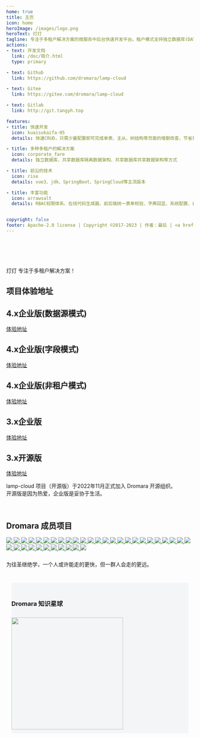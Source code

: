 ```yaml
---
home: true
title: 主页
icon: home
heroImage: /images/logo.png
heroText: 灯灯
tagline: 专注于多租户解决方案的微服务中后台快速开发平台。租户模式支持独立数据库(DATASOURCE模式)、共享数据架构(COLUMN模式) 和 非租户模式(NONE模式)✨
actions:
- text: 开发文档
  link: /doc/简介.html
  type: primary

- text: Github
  link: https://github.com/dromara/lamp-cloud

- text: Gitee
  link: https://gitee.com/dromara/lamp-cloud

- text: Gitlab
  link: http://git.tangyh.top

features:
- title: 快速开发
  icon: kuaisukaifa-05
  details: 快速CRUD，只需少量配置即可完成单表、主从、树结构等页面的增删改查，节省开发成本，缩短开发周期

- title: 多种多租户的解决方案
  icon: corporate_fare
  details: 独立数据库、共享数据库隔离数据架构、共享数据库共享数据架构等方式

- title: 前沿的技术
  icon: rise
  details: vue3、jdk、SpringBoot、SpringCloud等主流版本

- title: 丰富功能
  icon: arrawsalt
  details: RBAC权限体系、在线代码生成器、前后端统一表单校验、字典回显、系统配置、自动填充等功能一应俱全


copyright: false
footer: Apache-2.0 license | Copyright ©2017-2023 | 作者：最后 | <a href="http://www.beian.gov.cn/portal/registerSystemInfo?recordcode=52011502002216" target="_blank"><img src="/images/global/gongan.png"><span>贵公网安备 52011502002216号</span></a> | <a href="http://beian.miit.gov.cn/" target="_blank"><img src="/images/global/gongan.png"><span>黔ICP备2021004749号</span></a>
---
```

<div>
    <div style="padding-bottom: 60px;"></div>
    <div class="feature-z s-width">
        <p>
          灯灯 专注于多租户解决方案！
        </p>
    </div>
</div>

<!-- ------------ 开源案例 ------------- -->
<div>
    <div class="feature-z s-width">
        <h2 id="link" class="s-title">项目体验地址</h2>
        <div class="feature-box">
            <div class="feature">
                <h2 id="ds">4.x企业版(数据源模式)</h2>
                <p><a target="_blank" href="https://datasource.tangyh.top">体验地址</a></p>
            </div>
            <div class="feature">
                <h2 id="column">4.x企业版(字段模式)</h2>
                <p><a target="_blank" href="https://column.tangyh.top">体验地址</a></p>
            </div>
            <div class="feature">
                <h2 id="none">4.x企业版(非租户模式)</h2>
                <p><a target="_blank" href="https://none.tangyh.top">体验地址</a></p>
            </div>
            <div class="feature">
                <h2 id="lwp">3.x企业版</h2>
                <p><a target="_blank" href="https://boot.tangyh.top">体验地址</a></p>
            </div>
            <div class="feature">
                <h2 id="lw">3.x开源版</h2>
                <p><a target="_blank" href="https://boot.tangyh.top/lamp-web/">体验地址</a></p>
            </div>
        </div>
        <p>
            lamp-cloud 项目（开源版）于2022年11月正式加入 Dromara 开源组织。<br/>
            开源版是因为热爱，企业版是妥协于生活。
        </p>
    </div>
</div>

<!-- ------------ Dromara 成员项目 ------------- -->
<div>
  <div class="com-box-f s-width">
      <br>
      <h2 id="dromara" class="s-title">
          Dromara 成员项目
      </h2>
      <div class="com-box com-box-you">
          <a href="https://gitee.com/dromara/TLog" target="_blank">
              <img src="https://oss.dev33.cn/sa-token/link/tlog.png" msg="一个轻量级的分布式日志标记追踪神器，10分钟即可接入，自动对日志打标签完成微服务的链路追踪">
          </a>
          <a href="https://gitee.com/dromara/liteFlow" target="_blank">
              <img src="https://oss.dev33.cn/sa-token/link/liteflow.png" msg="轻量，快速，稳定，可编排的组件式流程引擎">
          </a>
          <a href="https://hutool.cn/" target="_blank">
              <img src="https://oss.dev33.cn/sa-token/link/hutool.jpg" msg="🍬小而全的Java工具类库，使Java拥有函数式语言般的优雅，让Java语言也可以“甜甜的”。">
          </a>
          <a href="https://sa-token.cc/" target="_blank">
              <img src="https://oss.dev33.cn/sa-token/link/sa-token.png" msg="一个轻量级 java 权限认证框架，让鉴权变得简单、优雅！">
          </a>
          <a href="https://gitee.com/dromara/hmily" target="_blank">
              <img src="https://oss.dev33.cn/sa-token/link/hmily.png" msg="高性能一站式分布式事务解决方案。">
          </a>
          <a href="https://gitee.com/dromara/Raincat" target="_blank">
              <img src="https://oss.dev33.cn/sa-token/link/raincat.png" msg="强一致性分布式事务解决方案。">
          </a>
          <a href="https://gitee.com/dromara/myth" target="_blank">
              <img src="https://oss.dev33.cn/sa-token/link/myth.png" msg="可靠消息分布式事务解决方案。">
          </a>
          <a href="https://cubic.jiagoujishu.com/" target="_blank">
              <img src="https://oss.dev33.cn/sa-token/link/cubic.png" msg="一站式问题定位平台，以agent的方式无侵入接入应用，完整集成arthas功能模块，致力于应用级监控，帮助开发人员快速定位问题">
          </a>
          <a href="https://maxkey.top/" target="_blank">
              <img src="https://oss.dev33.cn/sa-token/link/maxkey.png" msg="业界领先的身份管理和认证产品">
          </a>
          <a href="http://forest.dtflyx.com/" target="_blank">
              <img src="https://oss.dev33.cn/sa-token/link/forest-logo.png" msg="Forest能够帮助您使用更简单的方式编写Java的HTTP客户端" nf>
          </a>
          <a href="https://jpom.top/" target="_blank">
              <img src="https://oss.dev33.cn/sa-token/link/jpom.png" msg="一款简而轻的低侵入式在线构建、自动部署、日常运维、项目监控软件">
          </a>
          <a href="https://su.usthe.com/" target="_blank">
              <img src="https://oss.dev33.cn/sa-token/link/sureness.png" msg="面向 REST API 的高性能认证鉴权框架">
          </a>
          <a href="https://easy-es.cn/" target="_blank">
              <img src="https://oss.dev33.cn/sa-token/link/easy-es2.png" msg="🚀傻瓜级ElasticSearch搜索引擎ORM框架">
          </a>
          <a href="https://gitee.com/dromara/northstar" target="_blank">
              <img src="https://oss.dev33.cn/sa-token/link/northstar_logo.png" msg="Northstar盈富量化交易平台">
          </a>
          <a href="https://hertzbeat.com/" target="_blank">
              <img src="https://oss.dev33.cn/sa-token/link/hertzbeat-brand.svg" msg="易用友好的云监控系统">
          </a>
          <a href="https://dromara.gitee.io/fast-request/" target="_blank">
              <img src="https://oss.dev33.cn/sa-token/link/fast-request.gif" msg="Idea 版 Postman，为简化调试API而生">
          </a>
          <a href="https://www.jeesuite.com/" target="_blank">
              <img src="https://oss.dev33.cn/sa-token/link/mendmix.png" msg="开源分布式云原生架构一站式解决方案">
          </a>
          <a href="https://gitee.com/dromara/koalas-rpc" target="_blank">
              <img src="https://oss.dev33.cn/sa-token/link/koalas-rpc2.png" msg="企业生产级百亿日PV高可用可拓展的RPC框架。">
          </a>
          <a href="https://async.sizegang.cn/" target="_blank">
              <img src="https://oss.dev33.cn/sa-token/link/gobrs-async.png" msg="🔥 配置极简功能强大的异步任务动态编排框架">
          </a>
          <a href="https://dynamictp.cn/" target="_blank">
              <img src="https://oss.dev33.cn/sa-token/link/dynamic-tp.png" msg="🔥🔥🔥 基于配置中心的轻量级动态可监控线程池">
          </a>
          <a href="https://www.x-easypdf.cn" target="_blank">
              <img src="https://oss.dev33.cn/sa-token/link/x-easypdf.png" msg="一个用搭积木的方式构建pdf的框架（基于pdfbox）">
          </a>
          <a href="http://dromara.gitee.io/image-combiner" target="_blank">
              <img src="https://oss.dev33.cn/sa-token/link/image-combiner.png" msg="一个专门用于图片合成的工具，没有很复杂的功能，简单实用，却不失强大">
          </a>
          <a href="https://www.herodotus.cn/" target="_blank">
              <img src="https://oss.dev33.cn/sa-token/link/dante-cloud2.png" msg="Dante-Cloud 是一款企业级微服务架构和服务能力开发平台。">
          </a>
          <a href="http://www.mtruning.club" target="_blank">
              <img src="https://oss.dev33.cn/sa-token/link/go-view.png" msg="低代码数据可视化开发平台">
          </a>
          <a href="https://tangyh.top/" target="_blank">
              <img src="https://oss.dev33.cn/sa-token/link/lamp-cloud.png" msg="微服务中后台快速开发平台，支持租户(SaaS)模式、非租户模式">
          </a>
          <a href="https://www.redisfront.com/" target="_blank">
              <img src="https://oss.dev33.cn/sa-token/link/redis-front.png" msg="RedisFront 是一款开源免费的跨平台 Redis 桌面客户端工具, 支持单机模式, 集群模式, 哨兵模式以及 SSH 隧道连接, 可轻松管理Redis缓存数据.">
          </a>
          <a href="https://www.yuque.com/u34495/mivcfg" target="_blank">
              <img src="https://oss.dev33.cn/sa-token/link/electron-egg.png" msg="一个入门简单、跨平台、企业级桌面软件开发框架">
          </a>
          <a href="https://gitee.com/dromara/open-capacity-platform" target="_blank">
              <img src="https://oss.dev33.cn/sa-token/link/open-capacity-platform.jpg" msg="简称ocp是基于Spring Cloud的企业级微服务框架(用户权限管理，配置中心管理，应用管理，....)">
          </a>
          <a href="http://easy-trans.fhs-opensource.top/" target="_blank">
              <img src="https://oss.dev33.cn/sa-token/link/easy_trans.png" msg="Easy-Trans 一个注解搞定数据翻译,减少30%SQL代码量">
          </a>
          <a href="https://gitee.com/dromara/neutrino-proxy" target="_blank">
              <img src="https://oss.dev33.cn/sa-token/link/neutrino-proxy.svg" msg="一款基于 Netty 的、开源的内网穿透神器。">
          </a>
          <a href="https://chatgpt.cn.obiscr.com/" target="_blank">
              <img src="https://oss.dev33.cn/sa-token/link/chatgpt.png" msg="一个支持在 JetBrains 系列 IDE 上运行的 ChatGPT 的插件。">
          </a>
          <a href="https://gitee.com/dromara/zyplayer-doc" target="_blank">
              <img src="https://oss.dev33.cn/sa-token/link/zyplayer-doc.png" msg="zyplayer-doc是一款适合团队和个人使用的WIKI文档管理工具，同时还包含数据库文档、Api接口文档。">
          </a>
          <a href="https://gitee.com/dromara/payment-spring-boot" target="_blank">
              <img src="https://oss.dev33.cn/sa-token/link/payment-spring-boot.png" msg="最全最好用的微信支付V3 Spring Boot 组件。">
          </a>
          <a href="https://www.j2eefast.com/" target="_blank">
              <img src="https://oss.dev33.cn/sa-token/link/j2eefast.png" msg="J2eeFAST 是一个致力于中小企业 Java EE 企业级快速开发平台,我们永久开源!">
          </a>
          <a href="https://gitee.com/dromara/data-compare" target="_blank">
              <img src="https://oss.dev33.cn/sa-token/link/dataCompare.png" msg="数据库比对工具：hive 表数据比对，mysql、Doris 数据比对，实现自动化配置进行数据比对，避免频繁写sql 进行处理，低代码(Low-Code) 平台">
          </a>
          <a href="https://gitee.com/dromara/open-giteye-api" target="_blank">
              <img src="https://oss.dev33.cn/sa-token/link/open-giteye-api.svg" msg="giteye.net 是专为开源作者设计的数据图表服务工具类站点，提供了包括 Star 趋势图、贡献者列表、Gitee指数等数据图表服务。">
          </a>
      </div>
      <div style="height: 10px; clear: both;"></div>
      <p>
          为往圣继绝学，一个人或许能走的更快，但一群人会走的更远。
      </p>
      <div style=" margin: 40px 14px 0; padding: 20px 0 10px; background-color: #f4f5f7;">
          <h3 id="zsxq" style="padding: 0px 0 10px; ">Dromara 知识星球</h3>
          <img src="https://oss.dev33.cn/sa-token/dromara-xingqiu--sa-token.jpg" style="width: 300px;">
      </div>
  </div>
  <div style="height: 30px;"></div>
</div>
